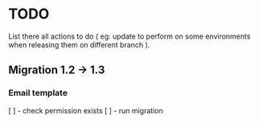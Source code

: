 # TODO

List there all actions to do ( eg: update to perform on some environments when releasing them on different branch ).

## Migration 1.2 -> 1.3

### Email template
[ ] - check permission exists
[ ] - run migration


